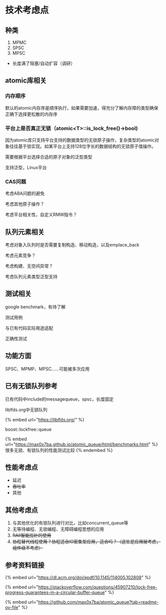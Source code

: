 # 技术考虑点

## 种类

1. MPMC
2. SPSC
3. MPSC

* 长度满了阻塞/自动扩容（调研）

## atomic库相关

### 内存顺序

默认的atomic内存序是顺序执行，如果需要加速，得充分了解内存障的类型确保正确下选择更松散的内存序

### 平台上是否真正无锁（atomic\<T>::is\_lock\_free()->bool)

因为atomic库只支持平台支持的数据类型的无锁原子操作，复杂类型的atomic对象往往基于锁实现。如某平台上支持128位字长的数据结构的无锁原子值操作。

需要根据平台选择合适的原子对象的泛型类型

支持泛型，Linux平台

### CAS问题

考虑ABA问题的避免

考虑其他原子操作？

考虑平台相关性，自定义RMW指令？

## 队列元素相关

考虑对象入队列时是否需要复制构造、移动构造，以及emplace\_back

考虑元素竞争？

考虑构建、无空间异常？

考虑队列元素类型泛型支持

## 测试相关

google benchmark，有待了解

测试用例

与已有代码实际用途适配

正确性测试

## 功能方面

SPSC、MPMP、MPSC……可能被多次应用

## 已有无锁队列参考

已有代码中include的messagequeue，spsc，长度固定

liblfds.org中无锁队列

{% embed url="https://liblfds.org/" %}

boost::lockfree::queue

{% embed url="https://max0x7ba.github.io/atomic_queue/html/benchmarks.html" %}
很多无锁、有锁队列的性能测试比较
{% endembed %}



## 性能考虑点

* 延迟
* ~~吞吐率~~
* 其他

## 其他考虑点

1. 与其他优化的有锁队列进行对比，比如concurrent\_queue等
2. 无等待编程、无锁编程、无障碍编程思想的应用
3. ~~RAII智能指针的使用~~
4. ~~协程替代线程使用？协程适合IO密集型应用，适合吗？（这些是应用层考虑，组件级不考虑）~~

## 参考资料链接

{% embed url="https://dl.acm.org/doi/epdf/10.1145/114005.102808" %}

{% embed url="https://stackoverflow.com/questions/45907210/lock-free-progress-guarantees-in-a-circular-buffer-queue" %}

{% embed url="https://github.com/max0x7ba/atomic_queue?tab=readme-ov-file" %}
